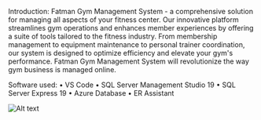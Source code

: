 Introduction:
Fatman Gym Management System - a comprehensive solution for managing all aspects of your 
fitness center. Our innovative platform streamlines gym operations and enhances member 
experiences by offering a suite of tools tailored to the fitness industry. From membership 
management to equipment maintenance to personal trainer coordination, our system is 
designed to optimize efficiency and elevate your gym's performance. Fatman Gym Management 
System will revolutionize the way gym business is managed online.

Software used:
• VS Code
• SQL Server Management Studio 19
• SQL Server Express 19
• Azure Database
• ER Assistant

![Alt text](image_url)


